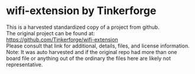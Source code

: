 
# wifi-extension by Tinkerforge  
This is a harvested standardized copy of a project from github.  
The original project can be found at:  
https://github.com/Tinkerforge/wifi-extension  
Please consult that link for additional, details, files, and license information.  
Note: It was auto harvested and if the original repo had more than one board file or anything out of the ordinary the files here are likely not representative.  
    